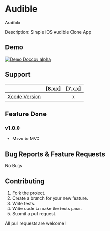 # Audible
Audible

Description: Simple iOS Audible Clone App

## Demo

[![Demo Doccou alpha](https://github.com/mihailsalari/iOS-Extensions/blob/master/Screen.png)](https://www.youtube.com/channel/UC1HkMAYQoaT3g-RQEkOWG8g)

## Support

|                       |  [8.x.x]  |  [7.x.x]  | 
| --------------------- |:---------:|:---------:|
| [Xcode Version ][1]   |           |     x     |


[1]: http://developer.apple.com/xcode/


## Feature Done 


### v1.0.0

* Move to MVC




## Bug Reports & Feature Requests

No Bugs

## Contributing

1. Fork the project.
2. Create a branch for your new feature.
3. Write tests.
4. Write code to make the tests pass.
5. Submit a pull request.

All pull requests are welcome !

